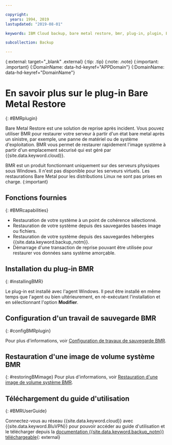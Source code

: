 ```yaml
---

copyright:
  years: 1994, 2019
lastupdated: "2019-08-01"

keywords: IBM Cloud backup, bare metal restore, bmr, plug-in, plugin, EVault, Carbonite, baremetal, point-in-time restore

subcollection: Backup

---
```

{:external: target="_blank" .external}
{:tip: .tip}
{:note: .note}
{:important: .important}
{:DomainName: data-hd-keyref="APPDomain"}
{:DomainName: data-hd-keyref="DomainName"}

# En savoir plus sur le plug-in Bare Metal Restore
{: #BMRplugin}

Bare Metal Restore est une solution de reprise après incident. Vous pouvez utiliser BMR pour restaurer votre serveur à partir d'un état bare metal après un sinistre, par exemple, une panne de matériel ou de système d'exploitation. BMR vous permet de restaurer rapidement l'image système à partir d'un emplacement sécurisé qui est géré par {{site.data.keyword.cloud}}.

BMR est un produit fonctionnant uniquement sur des serveurs physiques sous Windows. Il n'est pas disponible pour les serveurs virtuels. Les restaurations Bare Metal pour les distributions Linux ne sont pas prises en charge.
{:important}

## Fonctions fournies
{: #BMRcapabilities}

- Restauration de votre système à un point de cohérence sélectionné.
- Restauration de votre système depuis des sauvegardes basées image ou fichiers.
- Restauration de votre système depuis des sauvegardes hébergées {{site.data.keyword.backup_notm}}.
- Démarrage d'une transaction de reprise pouvant être utilisée pour restaurer vos données sans système amorçable.

## Installation du plug-in BMR
{: #installingBMR}

Le plug-in est installé avec l'agent Windows. Il peut être installé en même temps que l'agent ou bien ultérieurement, en ré-exécutant l'installation et en sélectionnant l'option **Modifier**.

## Configuration d'un travail de sauvegarde BMR
{: #configBMRplugin}

Pour plus d'informations, voir [Configuration de travaux de sauvegarde BMR](/docs/infrastructure/Backup?topic=Backup-configureBMR).

## Restauration d'une image de volume système BMR
{: #restoringBMimage}
Pour plus d'informations, voir [Restauration d'une image de volume système BMR](/docs/infrastructure/Backup?topic=Backup-restoreBMR).

## Téléchargement du guide d'utilisation
{: #BMRUserGuide}

Connectez-vous au réseau {{site.data.keyword.cloud}} avec {{site.data.keyword.BluVPN}} pour pouvoir accéder au guide d'utilisation et le télécharger depuis la [documentation {{site.data.keyword.backup_notm}} téléchargeable](http://downloads.service.softlayer.com/evault/Documentation/){: external}
